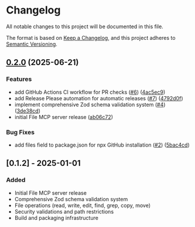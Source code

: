 # Changelog

All notable changes to this project will be documented in this file.

The format is based on [Keep a Changelog](https://keepachangelog.com/en/1.0.0/),
and this project adheres to [Semantic Versioning](https://semver.org/spec/v2.0.0.html).

## [0.2.0](https://github.com/d-issy/mcp/compare/mcp-collection-v0.1.2...mcp-collection-v0.2.0) (2025-06-21)


### Features

* add GitHub Actions CI workflow for PR checks ([#6](https://github.com/d-issy/mcp/issues/6)) ([4ac5ec9](https://github.com/d-issy/mcp/commit/4ac5ec9efcb1a0d297dd39048dae0633674d925c))
* add Release Please automation for automatic releases ([#7](https://github.com/d-issy/mcp/issues/7)) ([4792d0f](https://github.com/d-issy/mcp/commit/4792d0fbd33631e3a51c764bdbd2391da130b612))
* implement comprehensive Zod schema validation system ([#4](https://github.com/d-issy/mcp/issues/4)) ([3de38cd](https://github.com/d-issy/mcp/commit/3de38cda2f6a2e42f822f51ea86203d1d76e1d6f))
* initial File MCP server release ([ab06c72](https://github.com/d-issy/mcp/commit/ab06c727a49622ff368e9d188745cf460b86484d))


### Bug Fixes

* add files field to package.json for npx GitHub installation ([#2](https://github.com/d-issy/mcp/issues/2)) ([5bac4cd](https://github.com/d-issy/mcp/commit/5bac4cdb738d6fce909825b0bb4c77fa0c2273c6))

## [0.1.2] - 2025-01-01

### Added
- Initial File MCP server release
- Comprehensive Zod schema validation system
- File operations (read, write, edit, find, grep, copy, move)
- Security validations and path restrictions
- Build and packaging infrastructure
